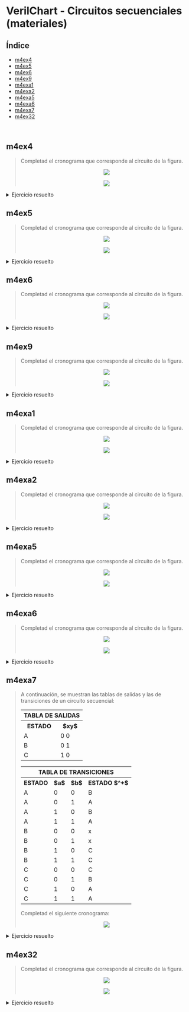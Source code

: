 # VerilChart - Circuitos secuenciales (materiales)

## Índice

- [m4ex4](#m4ex4)
- [m4ex5](#m4ex5)
- [m4ex6](#m4ex6)
- [m4ex9](#m4ex9)
- [m4exa1](#m4exa1)
- [m4exa2](#m4exa2)
- [m4exa5](#m4exa5)
- [m4exa6](#m4exa6)
- [m4exa7](#m4exa7)
- [m4ex32](#m4ex32)

<br>

## m4ex4

<blockquote>

Completad el cronograma que corresponde al circuito de la figura.

<div align="center">

![](capturas/enunciados/m4ex4.png)
</div>

<div align="center">

![](capturas/enunciados/m4ex4-cron.png)
</div>
</blockquote>

<details>
	<summary>Ejercicio resuelto</summary>
	<div align="center">
		<img src="capturas/ejercicios/m4ex4.png">
	</div>
</details>

## m4ex5

<blockquote>

Completad el cronograma que corresponde al circuito de la figura.

<div align="center">

![](capturas/enunciados/m4ex5.png)
</div>

<div align="center">

![](capturas/enunciados/m4ex5-cron.png)
</div>
</blockquote>

<details>
	<summary>Ejercicio resuelto</summary>
	<div align="center">
		<img src="capturas/ejercicios/m4ex5.png">
	</div>
</details>

## m4ex6

<blockquote>

Completad el cronograma que corresponde al circuito de la figura.

<div align="center">

![](capturas/enunciados/m4ex6.png)
</div>

<div align="center">

![](capturas/enunciados/m4ex6-cron.png)
</div>
</blockquote>

<details>
	<summary>Ejercicio resuelto</summary>
	<div align="center">
		<img src="capturas/ejercicios/m4ex6.png">
	</div>
</details>

## m4ex9

<blockquote>

Completad el cronograma que corresponde al circuito de la figura.

<div align="center">

![](capturas/enunciados/m4ex9.png)
</div>

<div align="center">

![](capturas/enunciados/m4ex9-cron.png)
</div>
</blockquote>

<details>
	<summary>Ejercicio resuelto</summary>
	<div align="center">
		<img src="capturas/ejercicios/m4ex9.png">
	</div>
</details>

## m4exa1

<blockquote>

Completad el cronograma que corresponde al circuito de la figura.

<div align="center">

![](capturas/enunciados/m4exa1.png)
</div>

<div align="center">

![](capturas/enunciados/m4exa1-cron.png)
</div>
</blockquote>

<details>
	<summary>Ejercicio resuelto</summary>
	<div align="center">
		<img src="capturas/ejercicios/m4exa1.png">
	</div>
</details>

## m4exa2

<blockquote>

Completad el cronograma que corresponde al circuito de la figura.

<div align="center">

![](capturas/enunciados/m4exa2.png)
</div>

<div align="center">

![](capturas/enunciados/m4exa2-cron.png)
</div>
</blockquote>

<details>
	<summary>Ejercicio resuelto</summary>
	<div align="center">
		<img src="capturas/ejercicios/m4exa2.png">
	</div>
</details>

## m4exa5

<blockquote>

Completad el cronograma que corresponde al circuito de la figura.

<div align="center">

![](capturas/enunciados/m4exa5.png)
</div>

<div align="center">

![](capturas/enunciados/m4exa5-cron.png)
</div>
</blockquote>

<details>
	<summary>Ejercicio resuelto</summary>
	<div align="center">
		<img src="capturas/ejercicios/m4exa5.png">
	</div>
</details>

## m4exa6

<blockquote>

Completad el cronograma que corresponde al circuito de la figura.

<div align="center">

![](capturas/enunciados/m4exa6.png)
</div>

<div align="center">

![](capturas/enunciados/m4exa6-cron.png)
</div>
</blockquote>

<details>
	<summary>Ejercicio resuelto</summary>
	<div align="center">
		<img src="capturas/ejercicios/m4exa6.png">
	</div>
</details>

## m4exa7

<blockquote>

A continuación, se muestran las tablas de salidas y las de transiciones de un circuito secuencial:

<div align="center">

<table>
	<tr>
		<th colspan="2">TABLA DE SALIDAS</th>
	</tr>
	<tr>
		<th>ESTADO</th>
		<th>$xy$</th>
	</tr>
	<tr>
		<td>A</td>
		<td>0 0</td>
	</tr>
	<tr>
		<td>B</td>
		<td>0 1</td>
	</tr>
	<tr>
		<td>C</td>
		<td>1 0</td>
	</tr>
</table>

<table>
	<tr>
		<th colspan="4">TABLA DE TRANSICIONES</th>
	</tr>
	<tr>
		<th>ESTADO</th>
		<th>$a$</th>
		<th>$b$</th>
		<th>ESTADO $^+$</th>
	</tr>
	<tr>
		<td>A</td>
		<td>0</td>
		<td>0</td>
		<td>B</td>
	</tr>
	<tr>
		<td>A</td>
		<td>0</td>
		<td>1</td>
		<td>A</td>
	</tr>
	<tr>
		<td>A</td>
		<td>1</td>
		<td>0</td>
		<td>B</td>
	</tr>
	<tr>
		<td>A</td>
		<td>1</td>
		<td>1</td>
		<td>A</td>
	</tr>
	<tr>
		<td>B</td>
		<td>0</td>
		<td>0</td>
		<td>x</td>
	</tr>
	<tr>
		<td>B</td>
		<td>0</td>
		<td>1</td>
		<td>x</td>
	</tr>
	<tr>
		<td>B</td>
		<td>1</td>
		<td>0</td>
		<td>C</td>
	</tr>
	<tr>
		<td>B</td>
		<td>1</td>
		<td>1</td>
		<td>C</td>
	</tr>
	<tr>
		<td>C</td>
		<td>0</td>
		<td>0</td>
		<td>C</td>
	</tr>
	<tr>
		<td>C</td>
		<td>0</td>
		<td>1</td>
		<td>B</td>
	</tr>
	<tr>
		<td>C</td>
		<td>1</td>
		<td>0</td>
		<td>A</td>
	</tr>
	<tr>
		<td>C</td>
		<td>1</td>
		<td>1</td>
		<td>A</td>
	</tr>
</table>
</div>

Completad el siguiente cronograma:

<div align="center">

![](capturas/enunciados/m4exa7-cron.png)
</div>
</blockquote>

<details>
	<summary>Ejercicio resuelto</summary>
	<div align="center">
		<img src="capturas/ejercicios/m4exa7.png">
	</div>
</details>

## m4ex32

<blockquote>

Completad el cronograma que corresponde al circuito de la figura.

<div align="center">

![](capturas/enunciados/m4ex32.png)
</div>

<div align="center">

![](capturas/enunciados/m4ex32-cron.png)
</div>
</blockquote>

<details>
	<summary>Ejercicio resuelto</summary>
	<div align="center">
		<img src="capturas/ejercicios/m4exa6.png">
	</div>
</details>
